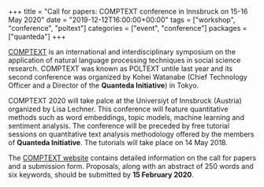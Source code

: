 +++
title = "Call for papers: COMPTEXT conference in Innsbruck on 15-16 May 2020"
date = "2019-12-12T16:00:00+00:00"
tags = ["workshop", "conference", "poltext"]
categories = ["event", "conference"]
packages = ["quanteda"]
+++

[COMPTEXT](http://www.comptextconference.org/) is an international and interdisciplinary symposium on the application of natural language processing techniques in social science research. COMPTEXT was known as POLTEXT untile last year and its second conference was organized by Kohei Watanabe (Chief Technology Officer and a Director of the **Quanteda Initiative**) in Tokyo. 

COMPTEXT 2020 will take palce at the Universiyt of Innsbruck (Austria) organized by Lisa Lechner. This conference will feature quantitative methods such as word embeddings, topic models, machine learning and sentiment analysis. The conference will be preceded by free tutorial sessions on quantitative text analysis methodology offered by the members of **Quanteda Initiative**. The tutorials will take place on 14 May 2018.

The [COMPTEXT website](http://www.comptextconference.org/3rd-annual-poltext-conference-2020/) contains detailed information on the call for papers and a submission form. Proposals, along with an abstract of 250 words and six keywords, should be submitted by **15 February 2020**.
